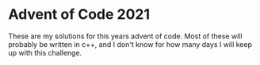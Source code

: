 # Advent of Code 2021

These are my solutions for this years advent of code.
Most of these will probably be written in c++, and I don't know for how many days I will keep up with this challenge.
